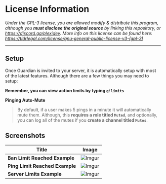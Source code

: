 # License Information

*Under the GPL-3 license, you are allowed modify & distribute this program, although you **must disclose the original source** by linking this repository, or https://discord.gg/plexidev. More info on this license can be found here: https://tldrlegal.com/license/gnu-general-public-license-v3-(gpl-3)*

---

## Setup

Once Guardian is invited to your server, it is automatically setup with most of the latest features. Although there are a few things you may need to setup:

**Remember, you can view action limits by typing `g!limits`**

**Pinging Auto-Mute**
> By default, if a user makes 5 pings in a minute it will automatically mute them. Although, this **requires a role titled `Muted`**, and optionally, you can log all of the mutes if you **create a channel titled `Mutes`**.

## Screenshots

| Title | Image |
| --- | --- |
| **Ban Limit Reached Example** | ![Imgur](https://i.imgur.com/yP5fkmt.png) |
| **Ping Limit Reached Example** | ![Imgur](https://i.imgur.com/Ze4xi1o.png) |
| **Server Limits Example** | ![Imgur](https://i.imgur.com/N4m7VJn.png) |